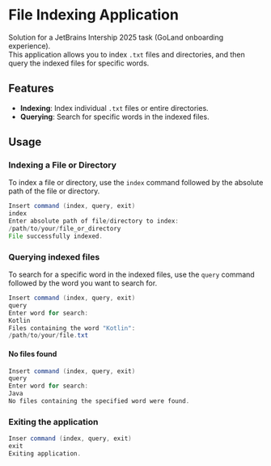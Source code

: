 # File Indexing Application

Solution for a JetBrains Intership 2025 task (GoLand onboarding experience).<br>
This application allows you to index `.txt` files and directories, and then query the indexed files for specific words.

## Features

- **Indexing**: Index individual `.txt` files or entire directories.
- **Querying**: Search for specific words in the indexed files.

## Usage

### Indexing a File or Directory

To index a file or directory, use the `index` command followed by the absolute path of the file or directory.

```java
Insert command (index, query, exit)
index
Enter absolute path of file/directory to index: 
/path/to/your/file_or_directory
File successfully indexed.
```

### Querying indexed files

To search for a specific word in the indexed files, use the `query` command followed by the word you want to search for.

```java
Insert command (index, query, exit)
query
Enter word for search:
Kotlin
Files containing the word "Kotlin":
/path/to/your/file.txt
```

#### No files found
```java
Insert command (index, query, exit)
query
Enter word for search:
Java
No files containing the specified word were found.
```

### Exiting the application

```java
Inser command (index, query, exit)
exit
Exiting application.
```






